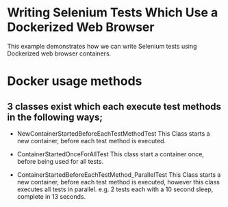 # Writing Selenium Tests Which Use a Dockerized Web Browser

This example demonstrates how we can write Selenium tests using Dockerized
web browser containers.


# Docker usage methods
## 3 classes exist which each execute test methods in the following ways;
- NewContainerStartedBeforeEachTestMethodTest
This Class starts a new container, before each test method is executed.

- ContainerStartedOnceForAllTest
This class start a container once, before being used for all tests.

- ContainerStartedBeforeEachTestMethod_ParallelTest
This Class starts a new container, before each test method is executed, however this class executes all tests in parallel.
e.g. 2 tests each with a 10 second sleep, complete in 13 seconds.